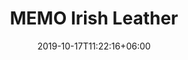 ---
title: "MEMO Irish Leather"
category: "Memo"
date: 2019-10-17T11:22:16+06:00
draft: false

# meta description
description : "75 ml" 


# product Price
price: "225"

# Product Short Description
shortDescription: "Feel the gallop of the wind that this fragrance brings when it blends his leather accord with the windy freshness of juniper berries and green mate absolute.  **75ml-EDP-UNISEX**"

#product ID
productID: "6"

# type must be "products"
type: "products"

# product Images
# first image will be shown in the product page
images:
  - image: "images/products/memo/Memo_5.jpg"
 
---